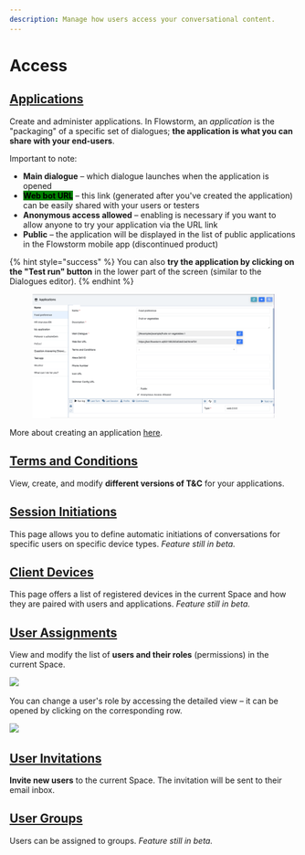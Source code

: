 ```yaml
---
description: Manage how users access your conversational content.
---
```


# Access

## [**Applications**](https://app.flowstorm.ai/#!/space/applications) <a href="#collaboration-e2-80-93-space" id="collaboration-e2-80-93-space"></a>

Create and administer applications. In Flowstorm, an _application_ is the "packaging" of a specific set of dialogues; **the application is what you can share with your end-users**.

Important to note:

* **Main dialogue** – which dialogue launches when the application is opened
* <mark style="background-color:green;">**Web bot URL**</mark> – this link (generated after you've created the application) can be easily shared with your users or testers
* **Anonymous access allowed** – enabling is necessary if you want to allow anyone to try your application via the URL link
* **Public** – the application will be displayed in the list of public applications in the Flowstorm mobile app (discontinued product)

{% hint style="success" %}
You can also **try the application by clicking on the "Test run" button** in the lower part of the screen (similar to the Dialogues editor).
{% endhint %}

<figure><img src="../../.gitbook/assets/image (2) (1).png" alt=""><figcaption></figcaption></figure>

More about creating an application [here](../../how-to/applications/define-app.md).

## [**Terms and Conditions**](https://app.flowstorm.ai/#!/space/terms) <a href="#collaboration-e2-80-93-space" id="collaboration-e2-80-93-space"></a>

View, create, and modify **different versions of T\&C** for your applications.

## [**Session Initiations**](https://app.flowstorm.ai/#!/space/initiations) <a href="#collaboration-e2-80-93-space" id="collaboration-e2-80-93-space"></a>

This page allows you to define automatic initiations of conversations for specific users on specific device types. _Feature still in beta._

## [**Client Devices**](https://app.flowstorm.ai/#!/space/devices) <a href="#collaboration-e2-80-93-space" id="collaboration-e2-80-93-space"></a>

This page offers a list of registered devices in the current Space and how they are paired with users and applications. _Feature still in beta._

## [**User Assignments**](https://app.flowstorm.ai/#!/space/assignments) <a href="#collaboration-e2-80-93-space" id="collaboration-e2-80-93-space"></a>

View and modify the list of **users and their roles** (permissions) in the current Space.

![](<../../.gitbook/assets/image (22).png>)

You can change a user's role by accessing the detailed view – it can be opened by clicking on the corresponding row.

![](<../../.gitbook/assets/image (25).png>)

## [**User Invitations**](https://app.flowstorm.ai/#!/space/invitations) <a href="#collaboration-e2-80-93-space" id="collaboration-e2-80-93-space"></a>

**Invite new users** to the current Space. The invitation will be sent to their email inbox.

## [**User Groups**](https://app.flowstorm.ai/#!/space/groups) <a href="#collaboration-e2-80-93-space" id="collaboration-e2-80-93-space"></a>

Users can be assigned to groups. _Feature still in beta._
